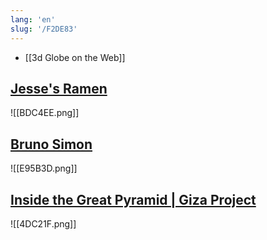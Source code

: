 ```yaml
---
lang: 'en'
slug: '/F2DE83'
---
```


- [[3d Globe on the Web]]

## [Jesse's Ramen](https://jesse-zhou.com/)

![[BDC4EE.png]]

## [Bruno Simon](https://bruno-simon.com/)

![[E95B3D.png]]

## [Inside the Great Pyramid | Giza Project](https://giza.mused.org/en/guided/266/inside-the-great-pyramid)

![[4DC21F.png]]
